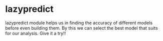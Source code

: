 # lazypredict
lazypredict module helps us in finding the accuracy of different models before even building them. By this we can select the best model that suits for our analysis. Give it a try!!
